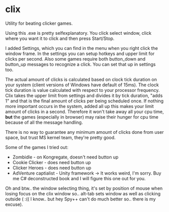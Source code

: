 # clix
Utility for beating clicker games.

Using this .exe is pretty selfexplanatory. You click select window, click where you want it to click and then press Start/Stop.

I added Settings, which you can find in the menu when you right click the window frame. In the settings you can setup hotkeys and upper limit for clicks per second. Also some games require both button_down and button_up messages to recognize a click. You can set that up in settings too.

The actual amount of clicks is calculated based on clock tick duration on your system (client versions of Windows have default of 15ms). The clock tick duration is value calculated with respect to your processor frequency. Clix takes the upper limit from settings and divides it by tick duration, "adds 1" and that is the final amount of clicks per being scheduled once. If nothing more important occurs in the system, added all up this makes your limit amount of clicks in a second. Therefore it won't take away all your cpu time, **but** the games (especially in browser) may raise their hunger for cpu time because of all the message handling.

There is no way to guarantee any minimum amount of clicks done from user space, but trust MS kernel team, they're pretty good.

Some of the games I tried out:

* Zombidle - on Kongregate, doesn't need button up
* Cookie Clicker - does need button up
* Clicker Heroes - does need button up
* AdVenture captialist - Unity framework -> It works weird, I'm sorry. Buy me C# deconstructed book and I will figure this one out for you.


Oh and btw.. the window selecting thing, it's set by position of mouse when losing focus on the clix window so.. alt-tab sets window as well as clicking outside ( :(( I know.. but hey Spy++ can't do much better so.. there is my excuse).
